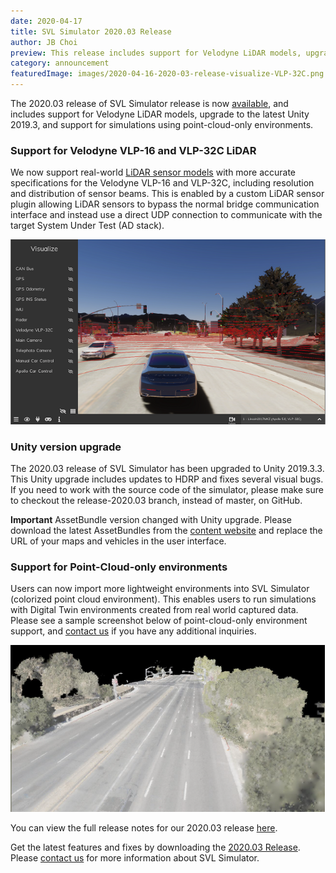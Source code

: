 ```yaml
---
date: 2020-04-17
title: SVL Simulator 2020.03 Release
author: JB Choi
preview: This release includes support for Velodyne LiDAR models, upgrade to Unity 2019.3, and colorized point cloud environment.
category: announcement
featuredImage: images/2020-04-16-2020-03-release-visualize-VLP-32C.png
---
```


The 2020.03 release of SVL Simulator release is now [available](https://github.com/lgsvl/simulator/releases/tag/2020.03), and includes support for Velodyne LiDAR models, upgrade to the latest Unity 2019.3, and support for simulations using point-cloud-only environments.

### Support for Velodyne VLP-16 and VLP-32C LiDAR

We now support real-world [LiDAR sensor models](https://www.lgsvlsimulator.com/docs/lidar-plugin/) with more accurate specifications for the Velodyne VLP-16 and VLP-32C, including resolution and distribution of sensor beams. This is enabled by a custom LiDAR sensor plugin allowing LiDAR sensors to bypass the normal bridge communication interface and instead use a direct UDP connection to communicate with the target System Under Test (AD stack).

[![Visualize Velodyne VLP](images/2020-04-16-2020-03-release-visualize-VLP-32C.png)](images/full_size_images/2020-04-16-2020-03-release-visualize-VLP-32C.png)

### Unity version upgrade

The 2020.03 release of SVL Simulator has been upgraded to Unity 2019.3.3. This Unity upgrade includes updates to HDRP and fixes several visual bugs. If you need to work with the source code of the simulator, please make sure to checkout the release-2020.03 branch, instead of master, on GitHub.

**Important** AssetBundle version changed with Unity upgrade. Please download the latest AssetBundles from the [content website](https://content.lgsvlsimulator.com/) and replace the URL of your maps and vehicles in the user interface.

### Support for Point-Cloud-only environments

Users can now import more lightweight environments into SVL Simulator (colorized point cloud environment). This enables users to run simulations with Digital Twin environments created from real world captured data. Please see a sample screenshot below of point-cloud-only environment support, and [contact us](https://www.lgsvlsimulator.com/contact/) if you have any additional inquiries.

![Pointcloud](images/2020-04-07-2020-03-release-pointcloud_overview.png)

You can view the full release notes for our 2020.03 release [here](https://github.com/lgsvl/simulator/releases/tag/2020.03).

Get the latest features and fixes by downloading the [2020.03 Release](https://github.com/lgsvl/simulator/releases/tag/2020.03). Please [contact us](https://www.lgsvlsimulator.com/contact/) for more information about SVL Simulator.
